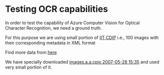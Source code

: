 ﻿# Testing OCR capabilities

In order to test the capability of Azure Computer Vision for Optical Character Recognition, we need a ground truth.

For this purpose we are using small portion of [IIT CDIP](https://ir.nist.gov/cdip/README.txt) i.e., 100 images with their corresponding metadata in XML format

Find more data from [here](https://ir.nist.gov/cdip/)

We have specially downloaded [images.a.a.cpio	2007-05-28 15:35](https://ir.nist.gov/cdip/cdip-images/) and used very small portion of it.